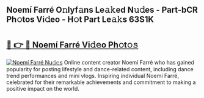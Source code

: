 ## Noemí Farré O𝚗lyf𝚊ns Le𝚊𝚔ed N𝚞𝚍es - Part-bCR Ph𝚘tos Vi𝚍eo - H𝚘t Part Le𝚊𝚔s 63S1K

# <h2><a href="http://hf2smgm.feru.top/?c=Noem%c3%ad+Farr%c3%a9">🔗 👉 🔴 Noemí Farré Vi𝚍𝚎o Ph𝚘t𝚘𝚜</a></h2>

[![Noemí Farré Nu𝚍𝚎s](https://i.imgur.com/0TWrTi3.gif)](http://hf2smgm.feru.top/?c=Noem%c3%ad+Farr%c3%a9)
Online content creator Noemí Farré who has gained popularity for posting lifestyle and dance-related content, including dance trend performances and mini vlogs. Inspiring individual Noemí Farré, celebrated for their remarkable achievements and commitment to making a positive impact on the world. 
